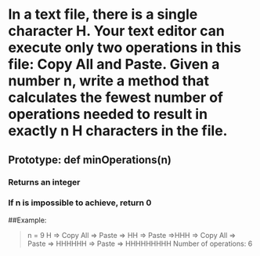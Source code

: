 # In a text file, there is a single character H. Your text editor can execute only two operations in this file: Copy All and Paste. Given a number n, write a method that calculates the fewest number of operations needed to result in exactly n H characters in the file.

## Prototype: def minOperations(n)
### Returns an integer
### If n is impossible to achieve, return 0

##Example:

> n = 9
> H => Copy All => Paste => HH => Paste =>HHH => Copy All => Paste => HHHHHH => Paste => HHHHHHHHH
> Number of operations: 6